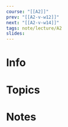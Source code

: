 ```yaml
---
course: "[[A2]]"
prev: "[[A2-v-w12]]"
next: "[[A2-v-w14]]"
tags: note/lecture/A2
slides:
---
```



# Info


# Topics


# Notes